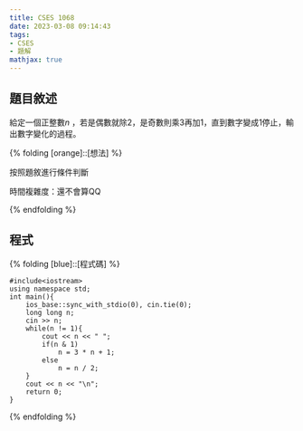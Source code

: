 ```yaml
---
title: CSES 1068
date: 2023-03-08 09:14:43
tags: 
- CSES
- 題解
mathjax: true
---
```


## 題目敘述

給定一個正整數$n$ ，若是偶數就除$2$，是奇數則乘$3$再加$1$，直到數字變成$1$停止，輸出數字變化的過程。

{% folding [orange]::[想法] %}

按照題敘進行條件判斷

時間複雜度：還不會算QQ

{% endfolding %}

## 程式

{% folding [blue]::[程式碼] %}

```c++=
#include<iostream>
using namespace std;
int main(){
    ios_base::sync_with_stdio(0), cin.tie(0);
    long long n;
    cin >> n;
    while(n != 1){
        cout << n << " ";
        if(n & 1)
            n = 3 * n + 1;
        else
            n = n / 2;
    }
    cout << n << "\n";
    return 0;
}
```

{% endfolding %}
